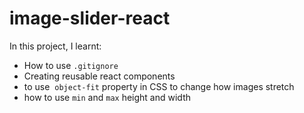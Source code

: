 # image-slider-react

In this project, I learnt:
- How to use `.gitignore`
- Creating reusable react components
- to use <img/> `object-fit` property in CSS to change how images stretch
- how to use `min` and `max` height and width